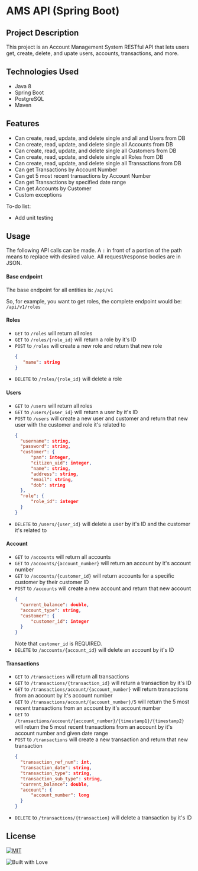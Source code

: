 # AMS API (Spring Boot)

## Project Description

This project is an Account Management System RESTful API that lets users get, create, delete, and upate users, accounts, transactions, and more.

## Technologies Used

- Java 8
- Spring Boot
- PostgreSQL
- Maven

## Features

- Can create, read, update, and delete single and all and Users from DB
- Can create, read, update, and delete single all Accounts from DB
- Can create, read, update, and delete single all Customers from DB
- Can create, read, update, and delete single all Roles from DB
- Can create, read, update, and delete single all Transactions from DB
- Can get Transactions by Account Number
- Can get 5 most recent transactions by Account Number
- Can get Transactions by specified date range
- Can get Accounts by Customer
- Custom exceptions

To-do list:

- Add unit testing

## Usage

The following API calls can be made.
A `:` in front of a portion of the path means to replace with desired value.
All request/response bodies are in JSON.

#### Base endpoint
The base endpoint for all entities is: `/api/v1`

So, for example, you want to get roles, the complete endpoint would be: `/api/v1/roles`

#### Roles

- `GET` to `/roles` will return all roles
- `GET` to `/roles/{role_id}` will return a role by it's ID 
- `POST` to `/roles` will create a new role and return that new role
  ```JSON
  {
     "name": string
  }
  ```
- `DELETE` to `/roles/{role_id}` will delete a role


#### Users

- `GET` to `/users` will return all roles
- `GET` to `/users/{user_id}` will return a user by it's ID 
- `POST` to `/users` will create a new user and customer and return that new user with the customer and role it's related to
  ```JSON
  {
    "username": string,
    "password": string,
    "customer": {
        "pan": integer,
        "citizen_uid": integer,
        "name": string,
        "address": string,
        "email": string,
        "dob": string
    },
    "role": {
        "role_id": integer
    }
  }
  ```
- `DELETE` to `/users/{user_id}` will delete a user by it's ID and the customer it's related to

#### Account

- `GET` to `/accounts` will return all accounts
- `GET` to `/accounts/{account_number}` will return an account by it's account number
- `GET` to `/accounts/{customer_id}` will return accounts for a specific customer by their customer ID
- `POST` to `/accounts` will create a new account and return that new account
  ```JSON
  {
    "current_balance": double,
    "account_type": string,
    "customer": {
        "customer_id": integer
    }
  }
  ```
  Note that `customer_id` is REQUIRED.
- `DELETE` to `/accounts/{account_id}` will delete an account by it's ID

#### Transactions

- `GET` to `/transactions` will return all transactions
- `GET` to `/transactions/{transaction_id}` will return a transaction by it's ID
- `GET` to `/transactions/account/{account_number}` will return transactions from an account by it's account number
- `GET` to `/transactions/account/{account_number}/5` will return the 5 most recent transactions from an account by it's account number
- `GET` to `/transactions/account/{account_number}/{timestamp1}/{timestamp2}` will return the 5 most recent transactions from an account by it's account number and given date range
- `POST` to `/transactions` will create a new transaction and return that new transaction
  ```JSON
  {
    "transaction_ref_num": int,
    "transaction_date": string,
    "transaction_type": string,
    "transaction_sub_type": string,
    "current_balance": double,
    "account": {
        "account_number": long
    }
  }
  ```
- `DELETE` to `/transactions/{transaction}` will delete a transaction by it's ID


## License

[![MIT](https://img.shields.io/github/license/RevatureRobert/2106Jun07RNCN-2-p2-be?style=for-the-badge)](https://github.com/RevatureRobert/2106Jun07RNCN-2-p2-be/blob/417cce5cafa0f36f638b138d9709e1a17a31215a/LICENSE)

![Built with Love](https://forthebadge.com/images/badges/built-with-love.svg)

